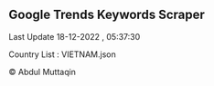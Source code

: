 

## Google Trends Keywords Scraper 
 
Last Update 18-12-2022 , 05:37:30

Country List :
VIETNAM.json



© Abdul Muttaqin 
